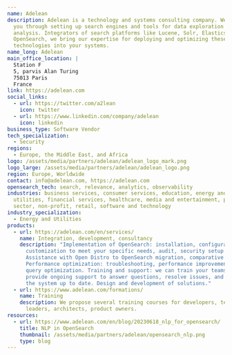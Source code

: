 ```yaml
---
name: Adelean
description: Adelean is a technology and systems consulting company. We guide
  you through setting up search engines and tools for data exploration and
  analysis. Integrators of search platforms like Lucene, Solr, Elasticsearch and
  OpenSearch, we bring our expertise for deploying and optimizing these
  technologies into your systems.
name_long: Adelean
main_office_location: |
  Station F
  5, parvis Alan Turing
  75013 Paris
  France
link: https://adelean.com
social_links:
  - url: https://twitter.com/a2lean
    icon: twitter
  - url: https://www.linkedin.com/company/adelean
    icon: linkedin
business_type: Software Vendor
tech_specialization:
  - Security
regions:
  - Europe, the Middle East, and Africa
logo: /assets/media/partners/adelean/adelean_logo_mark.png
logo_large: /assets/media/partners/adelean/adelean_logo.png
region: Europe, Worldwide
contact: info@adelean.com, https://adelean.com
opensearch_tech: search, relevance, analytics, observability
industries: business services, consumer services, education, energy and
  utilities, financial services, healthcare, media and entertainment, public
  sector, non-profit, retail, software and technology
industry_specialization:
  - Energy and Utilities
products:
  - url: https://adelean.com/en/services/
    name: Integration, development, consultancy
    description: "Implementation of OpenSearch: installation, configuration, and
      customization to meet your specific needs, audit, security setup.
      Assistance with Open Distro to OpenSearch migration, comparative studies.
      Performance optimization: troubleshooting, performance improvement and
      query optimization. Training and support: we can train your teams and also
      provide ongoing support to answer questions, resolve issues, and help keep
      the system up to date. Design and development of solutions."
  - url: https://www.adelean.com/formations/
    name: Training
    description: We propose several training courses for developers, technical
      leaders, architects, product owners.
resources:
  - url: https://www.adelean.com/en/blog/20230618_nlp_for_opensearch/
    title: NLP in OpenSearch
    thumbnail: /assets/media/partners/adelean/opensearch_nlp.png
    type: blog
---
```

